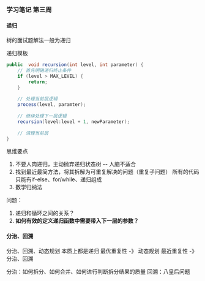 ### 学习笔记 第三周

#### 递归

树的面试题解法一般为递归

递归模板
```java
public  void recursion(int level, int parameter) {
    // 首先明确递归终止条件
    if (level > MAX_LEVEL) {
        return;
    }
    
    // 处理当前层逻辑
    process(level, paramter);
    
    // 继续处理下一层逻辑
    recursion(level:level + 1, newParameter);
    
    // 清理当前层
}
```
思维要点
1. 不要人肉递归，主动抛弃递归状态树  -- 人脑不适合
2. 找到最近最简方法，将其拆解为可重复解决的问题（重复子问题）
所有的代码只能有if-else、for/while、递归组成
3. 数学归纳法

问题：
1. 递归和循环之间的关系？
2. **如何有效的定义递归函数中需要带入下一层的参数？**

#### 分治、回溯
分治、回溯、动态规划 本质上都是递归
最优重复性 -》 动态规划
最近重复性 -》分治、回溯

分治：如何拆分、如何合并、如何进行判断拆分结果的质量
回溯：八皇后问题